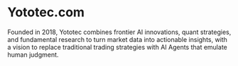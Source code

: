# Yototec.com

Founded in 2018, Yototec combines frontier AI innovations, quant strategies, and fundamental research to turn market data into actionable insights, with a vision to replace traditional trading strategies with AI Agents that emulate human judgment.